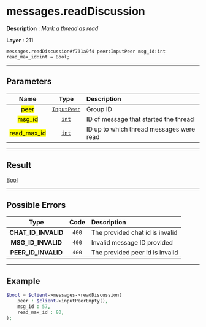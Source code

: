 # messages.readDiscussion

**Description** : *Mark a thread as read*

**Layer** : 211

```tl
messages.readDiscussion#f731a9f4 peer:InputPeer msg_id:int read_max_id:int = Bool;
```

---

## Parameters

| Name | Type | Description |
| :---: | :---: | :--- |
| <mark>peer</mark> | [`InputPeer`](type/InputPeer) | Group ID |
| <mark>msg_id</mark> | [`int`](type/int) | ID of message that started the thread |
| <mark>read_max_id</mark> | [`int`](type/int) | ID up to which thread messages were read |

---

## Result

[Bool](type/Bool)

---

## Possible Errors

| Type | Code | Description |
| :---: | :---: | :--- |
| **CHAT_ID_INVALID** | `400` | The provided chat id is invalid |
| **MSG_ID_INVALID** | `400` | Invalid message ID provided |
| **PEER_ID_INVALID** | `400` | The provided peer id is invalid |

---

## Example

```php
$bool = $client->messages->readDiscussion(
	peer : $client->inputPeerEmpty(),
	msg_id : 57,
	read_max_id : 80,
);
```